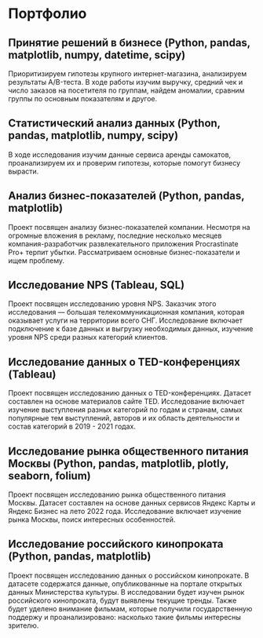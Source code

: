 # Портфолио
## Принятие решений в бизнесе (Python, pandas, matplotlib, numpy, datetime, scipy)
Приоритизируем гипотезы крупного интернет-магазина, анализируем результаты A/B-теста. В ходе работы изучим выручку, средний чек и число заказов на посетителя по группам, найдем аномалии, сравним группы по основным показателям и другое.
## Статистический анализ данных (Python, pandas, matplotlib, numpy, scipy)
В ходе исследования изучим данные сервиса аренды самокатов, проанализируем их и проверим гипотезы, которые помогут бизнесу вырасти.
## Анализ бизнес-показателей (Python, pandas, matplotlib)
Проект посвящен анализу бизнес-показателей компании. Несмотря на огромные вложения в рекламу, последние несколько месяцев компания-разработчик развлекательного приложения Procrastinate Pro+ терпит убытки. Рассматриваем основные бизнес-показатели и ищем проблему.
## Исследование NPS (Tableau, SQL)
Проект посвящен исследованию уровня NPS. Заказчик этого исследования — большая телекоммуникационная компания, которая оказывает услуги на территории всего СНГ. Исследование включает подключение к базе данных и выгрузку необходимых данных, изучение уровня NPS среди разных категорий клиентов.
## Исследование данных о TED-конференциях (Tableau)
Проект посвящен исследованию данных о TED-конференциях. Датасет составлен на основе материалов сайте TED. Исследование включает изучение выступления разных категорий по годам и странам, самых популярные тем выступлений, авторов и их область деятельности и состав категорий в 2019 - 2021 годах.
## Исследование рынка общественного питания Москвы (Python, pandas, matplotlib, plotly, seaborn, folium)
Проект посвящен исследованию рынка общественного питания Москвы. Датасет составлен на основе данных сервисов Яндекс Карты и Яндекс Бизнес на лето 2022 года. Исследование включает изучение рынка Москвы, поиск интересных особенностей.
## Исследование российского кинопроката (Python, pandas, matplotlib)
Проект посвящен исследованию данных о российском кинопрокате. В датасете содержатся данные, опубликованные на портале открытых данных Министерства культуры. В исследовании будет изучен рынок российского кинопроката, будут выявлены текущие тренды. Также будет уделено внимание фильмам, которые получили государственную поддержу и проанализировано: насколько такие фильмы интересны зрителю.
